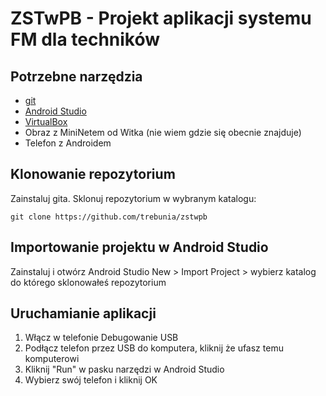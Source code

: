# ZSTwPB - Projekt aplikacji systemu FM dla techników

## Potrzebne narzędzia

* [git](https://git-scm.com/downloads)
* [Android Studio](https://developer.android.com/studio/)
* [VirtualBox](https://www.virtualbox.org/wiki/Downloads)
* Obraz z MiniNetem od Witka (nie wiem gdzie się obecnie znajduje)
* Telefon z Androidem

## Klonowanie repozytorium

Zainstaluj gita.
Sklonuj repozytorium w wybranym katalogu:
```
git clone https://github.com/trebunia/zstwpb
```
## Importowanie projektu w Android Studio

Zainstaluj i otwórz Android Studio
New > Import Project > wybierz katalog do którego sklonowałeś repozytorium

## Uruchamianie aplikacji

1. Włącz w telefonie Debugowanie USB
2. Podłącz telefon przez USB do komputera, kliknij że ufasz temu komputerowi
3. Kliknij "Run" w pasku narzędzi w Android Studio
4. Wybierz swój telefon i kliknij OK

